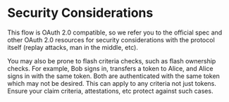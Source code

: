 # Security Considerations

This flow is OAuth 2.0 compatible, so we refer you to the official spec and other OAuth 2.0 resources for security considerations with the protocol itself (replay attacks, man in the middle, etc). 

You may also be prone to flash criteria checks, such as flash ownership checks. For example, Bob signs in, transfers a token to Alice, and Alice signs in with the same token. Both are authenticated with the same token which may not be desired. This can apply to any criteria not just tokens. Ensure your claim criteria, attestations, etc protect against such cases.